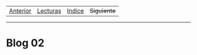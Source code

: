 <table align="center">
  <tr>
    <td align="center">
      <a href="./Blog01.md">Anterior</a>
    </td>
    <td align="center">
      <a href="./Lecturas/Blog02">Lecturas</a>
    </td>
    <td align="center">
      <a href="./README.md">Indice</a>
    </td>
    <td align="center">
      <del>Siguiente</del>
    </td>
  </tr>
</table>

***

# Blog 02
